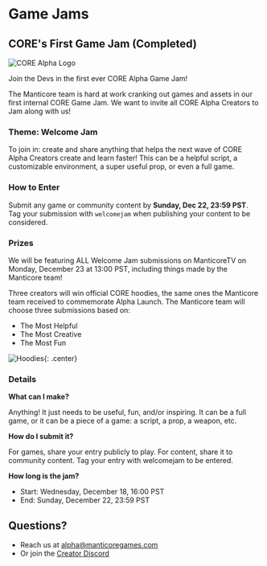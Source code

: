 # Game Jams

## CORE's First Game Jam (Completed)

![CORE Alpha Logo](/img/Events/core_alpha_logo.png)

Join the Devs in the first ever CORE Alpha Game Jam!

The Manticore team is hard at work cranking out games and assets in our first internal CORE Game Jam. We want to invite all CORE Alpha Creators to Jam along with us!

### Theme: Welcome Jam
To join in: create and share anything that helps the next wave of CORE Alpha Creators create and learn faster!  This can be a helpful script, a customizable environment, a super useful prop, or even a full game.

### How to Enter
Submit any game or community content by **Sunday, Dec 22, 23:59 PST**. Tag your submission with `welcomejam` when publishing your content to be considered.

### Prizes

We will be featuring ALL Welcome Jam submissions on ManticoreTV on Monday, December 23 at 13:00 PST, including things made by the Manticore team!

Three creators will win official CORE hoodies, the same ones the Manticore team received to commemorate Alpha Launch. The Manticore team will choose three submissions based on:
- The Most Helpful
- The Most Creative
- The Most Fun

![Hoodies](/img/Events/hoodies.png){: .center}

### Details

**What can I make?**

Anything! It just needs to be useful, fun, and/or inspiring. It can be a full game, or it can be a piece of a game: a script, a prop, a weapon, etc.

**How do I submit it?**

For games, share your entry publicly to play. For content, share it to community content. Tag your entry with welcomejam to be entered.

**How long is the jam?**

- Start: Wednesday, December 18, 16:00 PST
- End: Sunday, December 22, 23:59 PST

## Questions?
* Reach us at alpha@manticoregames.com
* Or join the [Creator Discord](../discord/)
